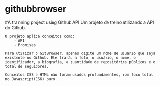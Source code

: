 # githubbrowser
#A trainning project using Github API
    Um projeto de treino utilizando a API do Github.

    O projeto aplica conceitos como:
        - API
        - Promises

    Para utilizar o GitBrowser, apenas digite um nome de usuário que seja existente no Github. Ele trará, a foto, o usuário, o nome, o identificador, a biografia, a quantidade de repositórios públicos e o total de seguidores.

    Conceitos CSS e HTML não foram usados profundamentes, com foco total no Javascript(ES6) puro.
